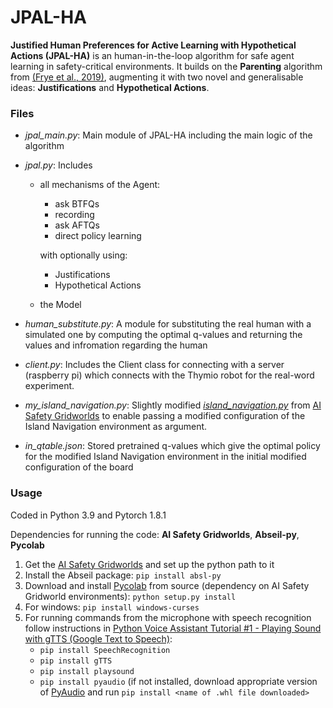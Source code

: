 # JPAL-HA
**Justified Human Preferences for Active Learning with Hypothetical Actions (JPAL-HA)** is an human-in-the-loop algorithm for safe agent learning in safety-critical environments. It builds on the **Parenting** algorithm from [(Frye et al., 2019)](https://arxiv.org/pdf/1902.06766.pdf), augmenting it with two novel and generalisable ideas: **Justifications** and **Hypothetical Actions**.

### Files

- _jpal_main.py_: Main module of JPAL-HA including the main logic of the algorithm

- _jpal.py_: Includes
  - all mechanisms of the Agent:
    - ask BTFQs
    - recording
    - ask AFTQs
    - direct policy learning

    with optionally using:
    - Justifications 
    - Hypothetical Actions
    
  - the Model
  
- _human_substitute.py_: A module for substituting the real human with a simulated one by computing the optimal q-values and returning the values and infromation regarding the human

- _client.py_: Includes the Client class for connecting with a server (raspberry pi) which connects with the Thymio robot for the real-word experiment.

- _my_island_navigation.py_: Slightly modified [_island_navigation.py_](https://github.com/deepmind/ai-safety-gridworlds/blob/master/ai_safety_gridworlds/environments/island_navigation.py) from [AI Safety Gridworlds](https://github.com/deepmind/ai-safety-gridworlds) to enable passing a modified configuration of the Island Navigation environment as argument.

- _in_qtable.json_: Stored pretrained q-values which give the optimal policy for the modified Island Navigation environment in the initial modified configuration of the board

### Usage
Coded in Python 3.9 and Pytorch 1.8.1

Dependencies for running the code: **AI Safety Gridworlds**, **Abseil-py**, **Pycolab**

1. Get the [AI Safety Gridworlds](https://github.com/deepmind/ai-safety-gridworlds) and set up the python path to it
2. Install the Abseil package: `pip install absl-py`
3. Download and install [Pycolab](https://github.com/deepmind/pycolab) from source (dependency on AI Safety Gridworld environments): `python setup.py install`
4. For windows: `pip install windows-curses`
5. For running commands from the microphone with speech recognition follow instructions in [Python Voice Assistant Tutorial #1 - Playing Sound with gTTS (Google Text to Speech)](https://www.youtube.com/watch?v=-AzGZ_CHzJk&t=327s):
    - `pip install SpeechRecognition`
    - `pip install gTTS`
    - `pip install playsound`
    - `pip install pyaudio` (if not installed, download appropriate version of [PyAudio](https://www.lfd.uci.edu/~gohlke/pythonlibs/#pyaudio) and run `pip install <name of .whl file downloaded>`
